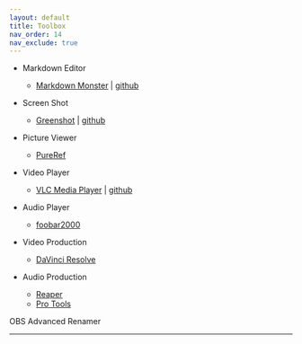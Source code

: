 ```yaml
---
layout: default
title: Toolbox
nav_order: 14
nav_exclude: true
---
```


- Markdown Editor
    - [Markdown Monster](https://markdownmonster.west-wind.com) | [github](https://github.com/RickStrahl/MarkdownMonster)

- Screen Shot
    - [Greenshot](https://getgreenshot.org) | [github](https://github.com/greenshot/greenshot)

- Picture Viewer
    - [PureRef](https://www.pureref.com)

- Video Player
    - [VLC Media Player](https://www.videolan.org/vlc) | [github](https://github.com/videolan/vlc)

- Audio Player
    - [foobar2000](https://www.foobar2000.org)

- Video Production
    - [DaVinci Resolve](https://www.blackmagicdesign.com/products/davinciresolve)

- Audio Production
    - [Reaper](https://www.reaper.fm)
    - [Pro Tools](https://www.avid.com/pro-tools)

OBS
Advanced Renamer

***
